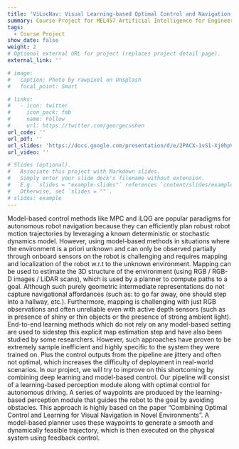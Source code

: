 ```yaml
---
title: 'ViLocNav: Visual Learning-based Optimal Control and Navigation'
summary: Course Project for MEL457 Artificial Intelligence for Engineer by Dr. Trushar B Gohil at VNIT
tags:
  - Course Project
show_date: false
weight: 2
# Optional external URL for project (replaces project detail page).
external_link: ''

# image:
#   caption: Photo by rawpixel on Unsplash
#   focal_point: Smart

# links:
#   - icon: twitter
#     icon_pack: fab
#     name: Follow
#     url: https://twitter.com/georgecushen
url_code: ''
url_pdf: ''
url_slides: 'https://docs.google.com/presentation/d/e/2PACX-1vS1-Xj0hpVnTqkFEI0lSEc-nSpX8KvdLqWTSJlY_unEcoZ7EPbdGNQy0mwndiH62g/pub?start=false&loop=true&delayms=3000'
url_video: ''

# Slides (optional).
#   Associate this project with Markdown slides.
#   Simply enter your slide deck's filename without extension.
#   E.g. `slides = "example-slides"` references `content/slides/example-slides.md`.
#   Otherwise, set `slides = ""`.
# slides: example
---
```


Model-based control methods like MPC and iLQG are popular paradigms for autonomous robot navigation because they can efficiently plan robust robot motion trajectories by leveraging a known deterministic or stochastic dynamics model. However, using model-based methods in situations where the environment is a priori unknown and can only be observed partially through onboard sensors on the robot is challenging and requires mapping and localization of the robot w.r.t to the unknown environment.
Mapping can be used to estimate the 3D structure of the environment (using RGB / RGB-D images / LiDAR scans), which is used by a planner to compute paths to a goal. Although such purely geometric intermediate representations do not capture navigational affordances (such as: to go far away, one should step into a hallway, etc.). Furthermore, mapping is challenging with just RGB observations and often unreliable even with active depth sensors (such as in presence of shiny or thin objects or the presence of strong ambient light). End-to-end learning methods which do not rely on any model-based setting are used to sidestep this explicit map estimation step and have also been studied by some researchers. However, such approaches have proven to be extremely sample inefficient and highly specific to the system they were trained on. Plus the control outputs from the pipeline are jittery and often not optimal, which increases the difficulty of deployment in real-world scenarios.
In our project, we will try to improve on this shortcoming by combining deep learning and model-based control. Our pipeline will consist of a learning-based perception module along with optimal control for autonomous driving. A series of waypoints are produced by the learning-based perception module that guides the robot to the goal by avoiding obstacles. This approach is highly based on the paper “Combining Optimal Control and Learning for Visual Navigation in Novel Environments”. A model-based planner uses these waypoints to generate a smooth and dynamically feasible trajectory, which is then executed on the physical system using feedback control.